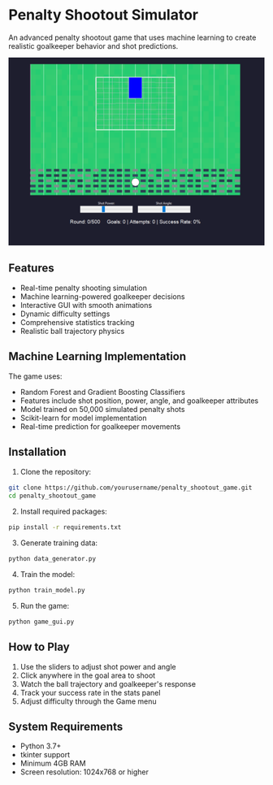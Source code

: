 # Penalty Shootout Simulator

An advanced penalty shootout game that uses machine learning to create realistic goalkeeper behavior and shot predictions.

<p align="center">
    <img src="assets/game_preview.png" alt="Penalty Shootout Game Preview">
</p>

## Features

- Real-time penalty shooting simulation
- Machine learning-powered goalkeeper decisions
- Interactive GUI with smooth animations
- Dynamic difficulty settings
- Comprehensive statistics tracking
- Realistic ball trajectory physics

## Machine Learning Implementation

The game uses:
- Random Forest and Gradient Boosting Classifiers
- Features include shot position, power, angle, and goalkeeper attributes
- Model trained on 50,000 simulated penalty shots
- Scikit-learn for model implementation
- Real-time prediction for goalkeeper movements

## Installation

1. Clone the repository:
```bash
git clone https://github.com/yourusername/penalty_shootout_game.git
cd penalty_shootout_game
```

2. Install required packages:
```bash
pip install -r requirements.txt
```

3. Generate training data:
```bash
python data_generator.py
```

4. Train the model:
```bash
python train_model.py
```

5. Run the game:
```bash
python game_gui.py
```

## How to Play

1. Use the sliders to adjust shot power and angle
2. Click anywhere in the goal area to shoot
3. Watch the ball trajectory and goalkeeper's response
4. Track your success rate in the stats panel
5. Adjust difficulty through the Game menu

## System Requirements

- Python 3.7+
- tkinter support
- Minimum 4GB RAM
- Screen resolution: 1024x768 or higher
